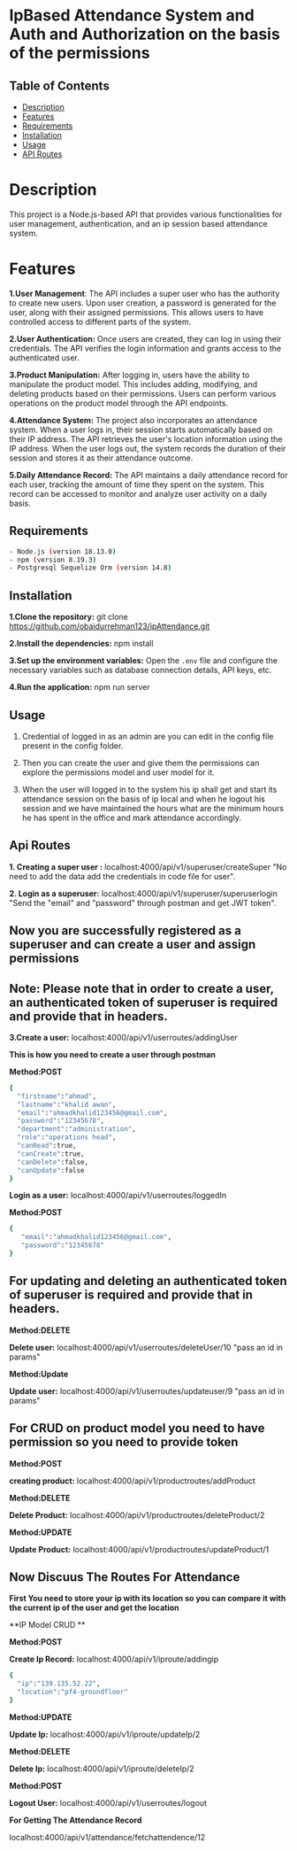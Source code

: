 # IpBased Attendance System and Auth and Authorization on the basis of the permissions

## Table of Contents
- [Description](#description)
- [Features](#features)
- [Requirements](#requirements)
- [Installation](#installation)
- [Usage](#usage)
- [API Routes](#apiroutes)

# Description
This project is a Node.js-based API that provides various functionalities for user management, authentication, and an ip session based attendance system.
# Features
**1.User Management**: The API includes a super user who has the authority to create new users. Upon user creation, a password is generated for the user, along with their assigned permissions. This allows users to have controlled access to different parts of the system.

**2.User Authentication:** Once users are created, they can log in using their credentials. The API verifies the login information and grants access to the authenticated user.

**3.Product Manipulation:** After logging in, users have the ability to manipulate the product model. This includes adding, modifying, and deleting products based on their permissions. Users can perform various operations on the product model through the API endpoints.

**4.Attendance System:** The project also incorporates an attendance system. When a user logs in, their session starts automatically based on their IP address. The API retrieves the user's location information using the IP address. When the user logs out, the system records the duration of their session and stores it as their attendance outcome.

**5.Daily Attendance Record:** The API maintains a daily attendance record for each user, tracking the amount of time they spent on the system. This record can be accessed to monitor and analyze user activity on a daily basis.

## Requirements
```bash
- Node.js (version 18.13.0)
- npm (version 8.19.3)
- Postgresql Sequelize Orm (version 14.8) 
```
## Installation

**1.Clone the repository:** git clone https://github.com/obaidurrehman123/ipAttendance.git

**2.Install the dependencies:** npm install

**3.Set up the environment variables:** Open the `.env` file and configure the necessary variables such as database connection details, API keys, etc.

**4.Run the application:** npm run server

## Usage

1. Credential of logged in as an admin are you can edit in the config file present in the config folder.

2. Then you can create the user and give them the permissions can explore the permissions model and user model for it.

3. When the user will logged in to the system his ip shall get and start its attendance session on the basis of ip local and when he logout his session and we have maintained the hours what are the minimum hours he has spent in the office and mark attendance accordingly.

## Api Routes

**1. Creating a super user :** localhost:4000/api/v1/superuser/createSuper  "No need to add the data add the credentials in code file for user".

**2. Login as a superuser:** localhost:4000/api/v1/superuser/superuserlogin "Send the "email" and "password" through postman and get JWT token".

## Now you are successfully registered as a superuser and can create a user and assign permissions

## Note: Please note that in order to create a user, an authenticated token of superuser is required and provide that in headers.

**3.Create a user:** localhost:4000/api/v1/userroutes/addingUser 

**This is how you need to create a user through postman**

**Method:POST**
```bash
{
  "firstname":"ahmad",
  "lastname":"khalid awan",
  "email":"ahmadkhalid123456@gmail.com",
  "password":"12345678",
  "department":"administration",
  "role":"operations head",
  "canRead":true,
  "canCreate":true,
  "canDelete":false,
  "canUpdate":false
}
```
**Login as a user:** localhost:4000/api/v1/userroutes/loggedIn 

**Method:POST**
```bash
{
   "email":"ahmadkhalid123456@gmail.com",
   "password":"12345678"
}
```
## For updating and deleting an authenticated token of superuser is required and provide that in headers.

**Method:DELETE**

**Delete user:** localhost:4000/api/v1/userroutes/deleteUser/10 "pass an id in params"

**Method:Update**

**Update user:** localhost:4000/api/v1/userroutes/updateuser/9 "pass an id in params"

## For CRUD on product model you need to have permission so you need to provide token 

**Method:POST**

**creating product:** localhost:4000/api/v1/productroutes/addProduct

**Method:DELETE**

**Delete Product:** localhost:4000/api/v1/productroutes/deleteProduct/2

**Method:UPDATE**

**Update Product:** localhost:4000/api/v1/productroutes/updateProduct/1

## Now Discuus The Routes For Attendance

**First You need to store your ip with its location so you can compare it with the current ip of the user and get the location**

**IP Model CRUD **

**Method:POST**

**Create Ip Record:** localhost:4000/api/v1/iproute/addingip
```bash
{
  "ip":"139.135.52.22",
  "location":"pf4-groundfloor"
}
```
**Method:UPDATE**

**Update Ip:** localhost:4000/api/v1/iproute/updateIp/2

**Method:DELETE**

**Delete Ip:** localhost:4000/api/v1/iproute/deleteIp/2

**Method:POST**

**Logout User:** localhost:4000/api/v1/userroutes/logout

**For Getting The Attendance Record**

localhost:4000/api/v1/attendance/fetchattendence/12

















   












